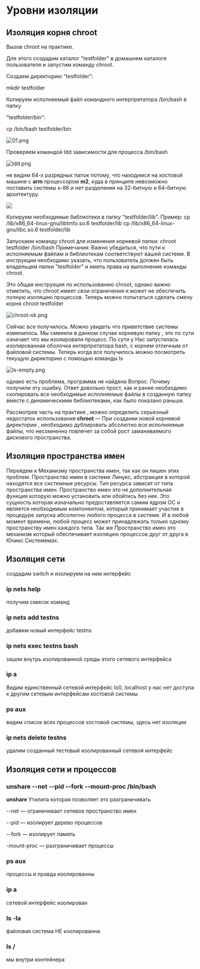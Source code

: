 # Уровни изоляции

## Изоляция корня chroot

Вызов chroot на практике.

Для этого создадим каталог "testfolder" в домашнем каталоге пользователя и запустим команду chroot.

Создаем директорию "testfolder":

mkdir testfolder

Копируем исполняемый файл командного интерпретатора /bin/bash в папку

"testfolder/bin":

cp /bin/bash testfolder/bin

![01.png](./img/01.png)

Проверяем командой ldd зависимости для процесса /bin/bash

![ldd.png](./img/ldd.png)

не видим 64-х разрядных папок потому, что находимся на хостовой машине с **arm** процессором **m2**, куда в принципе невозможно поставить системы х-86 и нет разделения на 32-битную и 64-битную архитектуру.

![](./img/lib.png)

Копируем необходимые библиотеки в папку "testfolder/lib".
Пример:
cp /lib/x86_64-linux-gnu/libtinfo.so.6 testfolder/lib
cp /lib/x86_64-linux-gnu/libc.so.6 testfolder/lib

Запускаем команду chroot для изменения корневой папки:
chroot testfolder /bin/bash
Примечания:
Важно убедиться, что пути к исполняемым файлам и библиотекам соответствуют вашей системе.
В инструкции необходимо указать, что пользователь должен быть владельцем папки "testfolder" и иметь права на выполнение команды chroot.

Это общая инструкция по использованию chroot, однако важно отметить, что chroot имеет свои ограничения и может не обеспечить полную изоляцию процессов.
Теперь можно попытаться сделать смену корня
chroot testfolder

![chroot-ok.png](./img/chroot-ok.png)

Сейчас все получилось. Можно увидеть что приветствие системы изменилось.
Мы сменили в данном случае корневую папку , это по сути означает что мы изолировали процесс. По сути у Нас запустилась изолированная оболочка интерпретатора bash, с корнем отличным от файловой системы.
Теперь когда все получилось можно посмотреть текущую директорию с помощью команды
ls

![ls-empty.png](./img/ls-empty.png)

однако есть проблема, программа не найдена
Вопрос. Почему получили эту ошибку.
Ответ довольно прост, как и ранее необходимо скопировать все необходимые исполняемые файлы в созданную папку вместе с динамическими библиотеками, как было показано раньше.

Рассмотрев часть на практике , можно определить серьезный недостаток использования **chroot** — При создании новой корневой директории , необходимо дублировать абсолютно все исполняемые файлы, что несомненно повлечет за собой рост заманиваемого дискового пространства.

## Изоляция пространства имен

Перейдем к Механизму пространства имен, так как он лишен этих проблем.
Пространство имен в системе Линукс, абстракция в которой находятся все системные ресурсы. Тип ресурса зависит от типа пространства имен. Пространство имен это не дополнительная функция которую можно установить или обойтись без нее. Это сущность которая изначально предоставляется самим ядром ОС и является необходимым компонентом, который принимает участие в процедуре запуска абсолютно любого процесса в системе. И в любой момент времени, любой процесс может принадлежать только одному пространству имен каждого типа. Так же Пространство имен это механизм который обеспечивает изоляцию процессов друг от друга в Юникс Системемах.

## Изоляция сети

создадим switch и изолируем на нем интерфейс

### ip nets help

получим смисок команд

### ip nets add testns

добавим новый интерфейс testns

### ip nets exec testns bash

зашли внутрь изолированной среды этого сетевого интерфейса

### ip a

Видим единственный сетевой интерфейс
lo0, localhost
у нас нет доступа к другим сетевым интерфейсам хостовой системы

### ps aux

видим список всех процессов хостовой системы, здесь нет изоляции

### ip nets delete testns

удалим созданный тестовый изолированный сетевой интерфейс

## Изоляция сети и процессов

### unshare --net --pid --fork --mount-proc /bin/bash

**unshare**
Утилита которая позволяет это разграничивать

--net — ограничевает сетевое пространство имен

--pid — изолирует дерево процессов

--fork — изолирует память

-mount-proc — разграничивает процессы

### ps aux

процессы и правда изолированны

### ip a

сетевой интерфейс изолирован

### ls -la

файловая система НЕ изолированна.

### ls /

мы внутри контейнера
